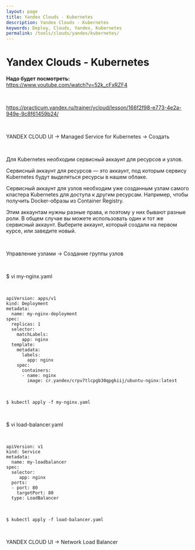 ```yaml
---
layout: page
title: Yandex Clouds - Kubernetes
description: Yandex Clouds - Kubernetes
keywords: Deploy, Clouds, Yandex, Kubernetes
permalink: /tools/clouds/yandex/kubernetes/
---
```


# Yandex Clouds - Kubernetes

**Надо будет посмотреть:**  
https://www.youtube.com/watch?v=52k_cFxRZF4

<br/>

https://practicum.yandex.ru/trainer/ycloud/lesson/166f2f98-e773-4e2a-949e-9c8f61459b24/

<br/>

YANDEX CLOUD UI -> Managed Service for Kubernetes -> Создать

<br/>

Для Kubernetes необходим сервисный аккаунт для ресурсов и узлов.

Сервисный аккаунт для ресурсов — это аккаунт, под которым сервису Kubernetes будут выделяться ресурсы в нашем облаке.

Сервисный аккаунт для узлов необходим уже созданным узлам самого кластера Kubernetes для доступа к другим ресурсам. Например, чтобы получить Docker-образы из Container Registry.

Этим аккаунтам нужны разные права, и поэтому у них бывают разные роли. В общем случае вы можете использовать один и тот же сервисный аккаунт. Выберите аккаунт, который создали на первом курсе, или заведите новый.

<br/>

Управление узлами -> Создание группы узлов

<br/>

$ vi my-nginx.yaml

<br/>

```
apiVersion: apps/v1
kind: Deployment
metadata:
  name: my-nginx-deployment
spec:
  replicas: 1
  selector:
    matchLabels:
      app: nginx
  template:
    metadata:
      labels:
        app: nginx
    spec:
      containers:
      - name: nginx
        image: cr.yandex/crpv7tlcpgb30qpgkiij/ubuntu-nginx:latest
```

<br/>

```
$ kubectl apply -f my-nginx.yaml
```

<br/>

$ vi load-balancer.yaml

<br/>

```
apiVersion: v1
kind: Service
metadata:
  name: my-loadbalancer
spec:
  selector:
     app: nginx
  ports:
  - port: 80
    targetPort: 80
  type: LoadBalancer
```

<br/>

```
$ kubectl apply -f load-balancer.yaml
```

<br/>

YANDEX CLOUD UI -> Network Load Balancer
